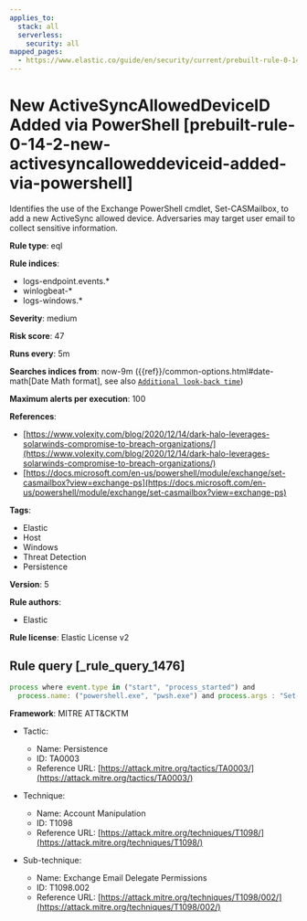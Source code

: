 ```yaml
---
applies_to:
  stack: all
  serverless:
    security: all
mapped_pages:
  - https://www.elastic.co/guide/en/security/current/prebuilt-rule-0-14-2-new-activesyncalloweddeviceid-added-via-powershell.html
---
```


# New ActiveSyncAllowedDeviceID Added via PowerShell [prebuilt-rule-0-14-2-new-activesyncalloweddeviceid-added-via-powershell]

Identifies the use of the Exchange PowerShell cmdlet, Set-CASMailbox, to add a new ActiveSync allowed device. Adversaries may target user email to collect sensitive information.

**Rule type**: eql

**Rule indices**:

* logs-endpoint.events.*
* winlogbeat-*
* logs-windows.*

**Severity**: medium

**Risk score**: 47

**Runs every**: 5m

**Searches indices from**: now-9m ({{ref}}/common-options.html#date-math[Date Math format], see also [`Additional look-back time`](docs-content://solutions/security/detect-and-alert/create-detection-rule.md#rule-schedule))

**Maximum alerts per execution**: 100

**References**:

* [https://www.volexity.com/blog/2020/12/14/dark-halo-leverages-solarwinds-compromise-to-breach-organizations/](https://www.volexity.com/blog/2020/12/14/dark-halo-leverages-solarwinds-compromise-to-breach-organizations/)
* [https://docs.microsoft.com/en-us/powershell/module/exchange/set-casmailbox?view=exchange-ps](https://docs.microsoft.com/en-us/powershell/module/exchange/set-casmailbox?view=exchange-ps)

**Tags**:

* Elastic
* Host
* Windows
* Threat Detection
* Persistence

**Version**: 5

**Rule authors**:

* Elastic

**Rule license**: Elastic License v2

## Rule query [_rule_query_1476]

```js
process where event.type in ("start", "process_started") and
  process.name: ("powershell.exe", "pwsh.exe") and process.args : "Set-CASMailbox*ActiveSyncAllowedDeviceIDs*"
```

**Framework**: MITRE ATT&CKTM

* Tactic:

    * Name: Persistence
    * ID: TA0003
    * Reference URL: [https://attack.mitre.org/tactics/TA0003/](https://attack.mitre.org/tactics/TA0003/)

* Technique:

    * Name: Account Manipulation
    * ID: T1098
    * Reference URL: [https://attack.mitre.org/techniques/T1098/](https://attack.mitre.org/techniques/T1098/)

* Sub-technique:

    * Name: Exchange Email Delegate Permissions
    * ID: T1098.002
    * Reference URL: [https://attack.mitre.org/techniques/T1098/002/](https://attack.mitre.org/techniques/T1098/002/)



